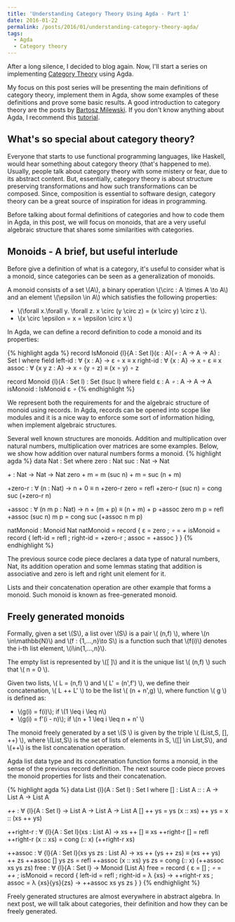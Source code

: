 ```yaml
---
title: 'Understanding Category Theory Using Agda - Part 1'
date: 2016-01-22
permalink: /posts/2016/01/understanding-category-theory-agda/
tags:
  - Agda
  - Category theory
---
```


After a long silence, I decided to blog again. Now, I'll start a
series on implementing
[Category Theory](https://en.wikipedia.org/wiki/Category_theory)
using Agda.

My focus on this post series will be presenting the main
definitions of category theory, implement them in Agda,
show some examples of these definitions and prove some
basic results. A good introduction to category theory are the posts
by [Bartosz Milewski](http://bartoszmilewski.com/2014/10/28/category-theory-for-programmers-the-preface/).
If you don't know anything about Agda, I recommend this
[tutorial](www.cse.chalmers.se/~ulfn/papers/afp08/tutorial.pdf).

What's so special about category theory?
--------------------------------

Everyone that starts to use functional programming languages, like
Haskell, would hear something about category theory (that's happened
to me). Usually, people talk about category theory with some mistery
or fear, due to its abstract content. But, essentially, category
theory is about structure preserving transformations and how such
transformations can be composed. Since, composition is essential to
software design, category theory can be a great source of inspiration
for ideas in programming.

Before talking about formal definitions of categories and how to code
them in Agda, in this post, we will focus on monoids, that are a very useful
algebraic structure that shares some similarities with categories.

Monoids - A brief, but useful interlude
---------------------------------

Before give a definition of what is a category, it's useful to
consider what is a monoid, since categories can be seen as
a generalization of monoids.

A monoid consists of a set \\(A\\), a binary operation
\\(\circ : A \times A \to A\\) and an element \\(\epsilon \in A\\)
which satisfies the following properties:

- \\(\forall x.\forall y. \forall z. x \circ (y \circ z) = (x
    \circ y) \circ z \\).
- \\(x \circ \epsilon = x = \epsilon \circ x \\)

In Agda, we can define a record definition to code a monoid and its
properties:

{% highlight agda %}
record IsMonoid {l}{A : Set l}(ε : A)(_∘_ : A → A → A) : Set l where
    field
      left-id : ∀ {x : A} → ε ∘ x ≡ x
      right-id : ∀ {x : A} → x ∘ ε ≡ x
      assoc : ∀ {x y z : A} → x ∘ (y ∘ z) ≡ (x ∘ y) ∘ z

record Monoid {l}(A : Set l) : Set (lsuc l) where
    field
      ε : A
      _∘_ : A → A → A
      isMonoid : IsMonoid ε _∘_
{% endhighlight %}

We represent both the requirements for and the algebraic structure of
monoid using records. In Agda, records can be opened into scope like
modules and it is a nice way to enforce some sort of information
hiding, when implement algebraic structures.

Several well known structures are monoids. Addition and multiplication
over natural numbers, multiplication over matrices are some examples.
Below, we show how addition over natural numbers forms a monoid.
{% highlight agda %}
data Nat : Set where
   zero : Nat
   suc  : Nat → Nat

_+_ : Nat → Nat → Nat
zero + m = m
(suc n) + m = suc (n + m)

+zero-r : ∀ (n : Nat) → n + 0 ≡ n
+zero-r zero = refl
+zero-r (suc n) = cong suc (+zero-r n)

+assoc : ∀ (n m p : Nat) → n + (m + p) ≡ (n + m) + p
+assoc zero m p = refl
+assoc (suc n) m p = cong suc (+assoc n m p)


natMonoid : Monoid Nat
natMonoid
= record {
          ε = zero
		  ; _∘_ = _+_
		  isMonoid
		  = record {
 		           left-id = refl
				;  right-id = +zero-r
				;  assoc = +assoc
		     }
		 }
{% endhighlight %}

The previous source code piece declares a data type of natural
numbers, Nat, its addition operation and some lemmas stating
that addition is associative and zero is left and right unit element
for it.

Lists and their concatenation operation are other example that
forms a monoid. Such monoid is known as free-generated monoid.

Freely generated monoids
---------------------

Formally, given a set \\(S\\), a list over \\(S\\) is a pair \\( (n,f)
\\), where \\(n \in\mathbb{N}\\) and \\(f : \{1,...,n\}\to S\\) is a
function such that \\(f(i)\\) denotes the i-th list element,
\\(i\in\{1,...,n\}\\).

The empty list is represented by \\([ ]\\) and it is the unique list
\\( (n,f) \\) such that \\( n = 0 \\).

Given two lists, \\( L = (n,f) \\) and \\( L' = (n',f') \\), we define
their concatenation, \\( L ++ L' \\) to be the list \\( (n + n',g)
\\), where function \\( g \\) is defined as:

- \\(g(i) = f(i)\\); if \\(1 \leq i \leq n\\)
- \\(g(i) = f'(i - n)\\); if \\(n + 1 \leq i \leq n + n' \\)

The monoid freely generated by a set \\(S \\) is given by the triple
\\( (List\,S, [], ++) \\), where \\(List\,S\\) is the set of lists of
elements in S, \\([] \in List\,S\\), and \\(++\\) is the list
concatenation operation.

Agda list data type and its concatenation function forms a monoid,
in the sense of the previous record definition. The next source code
piece proves the monoid properties for lists and their concatenation.

{% highlight agda %}
  data List {l}(A : Set l) : Set l where
    [] : List A
    _::_ : A → List A → List A

  _++_ : ∀ {l}{A : Set l} → List A → List A → List A
  [] ++ ys = ys
  (x :: xs) ++ ys = x :: (xs ++ ys)

  ++right-r : ∀ {l}{A : Set l}(xs : List A) → xs ++ [] ≡ xs
  ++right-r [] = refl
  ++right-r (x :: xs) = cong (_::_ x) (++right-r xs)

  ++assoc : ∀ {l}{A : Set l}(xs ys zs : List A) → xs ++ (ys ++ zs) ≡ (xs ++ ys) ++ zs
  ++assoc [] ys zs = refl
  ++assoc (x :: xs) ys zs = cong (_::_ x) (++assoc xs ys zs)
  free : ∀ {l}{A : Set l} → Monoid (List A)
  free = record {
               ε = []
               ; _∘_ = _++_
			   ; isMonoid = record {
			          left-id = refl
					; right-id = λ {xs} → ++right-r xs
					; assoc = λ {xs}{ys}{zs} → ++assoc xs ys zs } }
{% endhighlight %}

Freely generated structures are almost everywhere in abstract
algebra. In next post, we will talk about categories, their definition
and how they can be freely generated.
